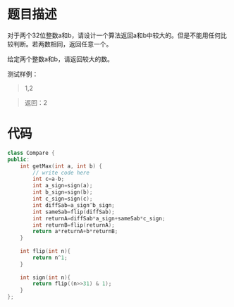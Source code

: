 # 题目描述
对于两个32位整数a和b，请设计一个算法返回a和b中较大的。但是不能用任何比较判断。若两数相同，返回任意一个。

给定两个整数a和b，请返回较大的数。

测试样例：
> 1,2

> 返回：2

# 代码
```cpp
class Compare {
public:
    int getMax(int a, int b) {
        // write code here
        int c=a-b;
        int a_sign=sign(a);
        int b_sign=sign(b);
        int c_sign=sign(c);
        int diffSab=a_sign^b_sign;
        int sameSab=flip(diffSab);
        int returnA=diffSab*a_sign+sameSab*c_sign;
        int returnB=flip(returnA);
        return a*returnA+b*returnB;
    }
    
    int flip(int n){
        return n^1;
    }
    
    int sign(int n){
        return flip((n>>31) & 1);
    }
};
```
